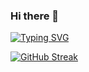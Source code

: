###                                                                       Hi there 👋

[![Typing SVG](https://readme-typing-svg.demolab.com?font=Fira+Code&weight=600&duration=2000&pause=1000&color=F70000&center=true&vCenter=true&width=435&lines=I'm+Dhivyesh)](https://git.io/typing-svg)
<!--
**Dhivyno/Dhivyno** is a ✨ _special_ ✨ repository because its `README.md` (this file) appears on your GitHub profile.



Here are some ideas to get you started:

- 🔭 I’m currently working on ...
- 🌱 I’m currently learning ...
- 👯 I’m looking to collaborate on ...
- 🤔 I’m looking for help with ...
- 💬 Ask me about ...
- 📫 How to reach me: ...
- 😄 Pronouns: ...
- ⚡ Fun fact: ...
-->

[![GitHub Streak](https://streak-stats.demolab.com/?user=DenverCoder1&theme=highcontrast)](https://git.io/streak-stats)
